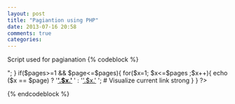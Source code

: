 ```yaml
---
layout: post
title: "Pagiantion using PHP"
date: 2013-07-16 20:58
comments: true
categories: 
---
```


Script used for pagianation 
{% codeblock %}
<?php
include 'connect.php';  # Include your Database connection script

$per_page = 10;  # No. of rows to be displyed per page
$pages_query= mysql_query("SELECT COUNT(*) FROM Table_Name"); # Count the total number of rows In table
$pages=ceil(mysql_result($pages_query,0)/$per_page);
$page = (isset($_GET['page'])) ? (int)$_GET['page'] : 1;  #to set default page as 1
$start = ($page - 1) * $per_page;   # Resolving for next rows to be displayed per page


$query = mysql_query("SELECT Column_Names from Table_name LIMIT $start, $per_page");  # limit the number of rows to be displyed per-page
while ($row = mysql_fetch_assoc($query)) {
 echo "$row['column_name'];    # echo values
		echo "<br>";
}

if($pages>=1 && $page<=$pages){   
for($x=1; $x<=$pages ;$x++){
echo ($x == $page) ? '<strong><a href="?page='.$x.'">'.$x.'</a> </strong>' : '<a href="?page='.$x.'">'.$x.'</a> ';  # Visualize current link strong
   }
}

?>
{% endcodeblock %}
